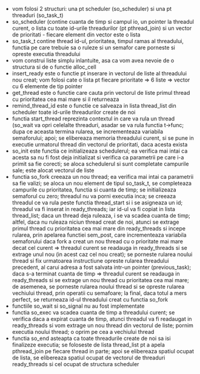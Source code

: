 - vom folosi 2 structuri: una pt scheduler (so_scheduler) si una pt threaduri (so_task_t)
- so_scheduler (contine cuanta de timp si campul io, un pointer la threadul curent,
o lista cu toate id-urile threadurilor (pt pthread_join) si un vector de prioritati -
fiecare element din vector este o lista
- so_task_t contine thread id-ul, prioritatea, timpul ramas al threadului, functia pe care
trebuie sa o ruleze si un semafor care porneste si opreste executia threadului
- vom construi liste simplu inlantuite, asa ca vom avea nevoie de o structura si de o functie
alloc_cell
- insert_ready este o functie pt inserare in vectorul de liste al threadului nou creat;
vom folosi cate o lista pt fiecare prioritate => 6 liste => vector cu 6 elemente de tip pointer
- get_thread este o functie care cauta prin vectorul de liste primul thread cu prioritatea
cea mai mare si il returneaza
- remind_thread_id este o functie ce salveaza in lista thread_list din scheduler toate id-urile
threadurilor create de noi
- functia start_thread reprezinta contextul in care va rula un thread (so_wait va opri celelalte
threaduri, asadar se va rula functia t->func; dupa ce aceasta termina rularea, se incrementeaza
variabila semaforului; apoi; se elibereaza memoria threadului curent, si se pune in executie
urmatorul thread din vectorul de prioritati, daca acesta exista
- so_init este functia ce initializeaza schedulerul; ea verifica mai intai ca acesta sa nu fi
fost deja initializat si verifica ca parametrii pe care i-a primit sa fie corecti;
se aloca schedulerul si sunt completate campurile sale; este alocat vectorul de liste
- functia so_fork creeaza un nou thread; ea verifica mai intai ca parametrii sa fie valizi;
se aloca un nou element de tipul so_task_t, se completeaza campurile cu prioritatea, functia
si cuanta de timp; se initializeaza semaforul cu zero; threadul nu va porni executia inca;
se creeaza threadul ce va rula peste functia thread_start si i se asigneaza un id; threadul
va fi inserat in ready_threads; iar id-ul va fi copiat in lista thread_list;
daca un thread deja ruleaza, i se va scadea cuanta de timp; altfel, daca nu ruleaza niciun thread
creat de noi, atunci se extrage primul thread cu prioritatea cea mai mare din ready_threads si
incepe rularea, prin apelarea functiei sem_post, care incrementeaza variabila semaforului
daca fork a creat un nou thread cu o prioritate mai mare decat cel curent => threadul curent
se readauga in ready_threads si se extrage unul nou (in acest caz cel nou creat); se porneste
rularea noului thread si fix urmatoarea instructiune opreste rularea threadului precedent, al
carui adresa a fost salvata intr-un pointer (previous_task);
daca s-a terminat cuanta de timp => threadul curent se readauga in ready_threads si se extrage
un nou thread cu prioritatea cea mai mare; de asemenea, se porneste rularea noului thread si se
opreste rularea vechiului thread, prin operatii cu semafoare;
la final, daca totul a mers perfect, se returneaza id-ul threadului creat cu functia so_fork
- functiile so_wait si so_signal nu au fost implementate
- functia so_exec va scadea cuanta de timp a threadului curent; se verifica daca a expirat
cuanta de timp, atunci threadul va fi readaugat in ready_threads si vom extrage un nou thread
din vectorul de liste; pornim executia noului thread; o oprim pe cea a vechiului thread
- functia so_end asteapta ca toate threadurile create de noi sa isi finalizeze executia;
se foloseste de lista thread_list pt a apela pthread_join pe fiecare thread in parte;
apoi se elibereaza spatiul ocupat de lista, se elibereaza spatiul ocupat de
vectorul de threaduri ready_threads si cel ocupat de structura scheduler
